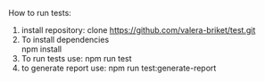 How to run tests: 
1. install repository:
clone https://github.com/valera-briket/test.git
2. To install dependencies  
npm install 
3. To run tests use:
npm run test
4. to generate report use:
npm run test:generate-report
